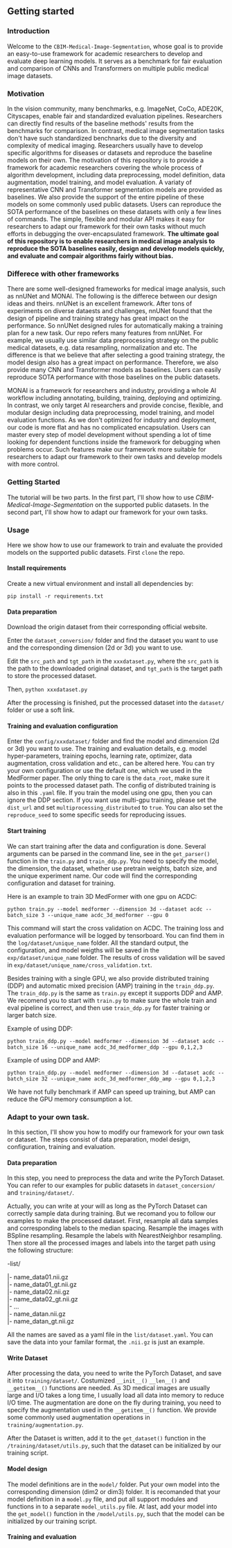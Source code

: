 ## Getting started


### Introduction

Welcome to the `CBIM-Medical-Image-Segmentation`, whose goal is to provide an easy-to-use framework for academic researchers to develop and evaluate deep learning models. It serves as a benchmark for fair evaluation and comparison of CNNs and Transformers on multiple public medical image datasets.


### Motivation

In the vision community, many benchmarks, e.g. ImageNet, CoCo, ADE20K, Cityscapes, enable fair and standardized evaluation pipelines. Researchers can directly find results of the baseline methods' results from the benchmarks for comparison. In contrast, medical image segmentation tasks don't have such standardized benchnarks due to the diversity and complexity of medical imaging. Researchers usually have to develop specific algorithms for diseases or datasets and reproduce the baseline models on their own. The motivation of this repository is to provide a framework for academic researchers covering the whole process of algorithm development, including data preprocessing, model definition, data augmentation, model training, and model evaluation. A variaty of representative CNN and Transformer segmentation models are provided as baselines. We also provide the support of the entire pipeline of these models on some commonly used public datasets. Users can reproduce the SOTA performance of the baselines on these datasets with only a few lines of commands. The simple, flexible and modular API makes it easy for researchers to adapt our framework for their own tasks without much efforts in debugging the over-encapsulated framework. **The ultimate goal of this repository is to enable researchers in medical image analysis to reproduce the SOTA baselines easily, design and develop models quickly, and evaluate and compair algorithms fairly without bias.**

### Differece with other frameworks

There are some well-designed frameworks for medical image analysis, such as nnUNet and MONAI. The following is the differece between our design ideas and theirs. nnUNet is an excellent framework. After tons of experiments on diverse dataests and challenges, nnUNet found that the design of pipeline and training strategy has great impact on the performance. So nnUNet designed rules for automatically making a training plan for a new task. Our repo refers many features from nnUNet. For example, we usually use similar data preprocessing strategy on the public medical datasets, e.g. data resampling, normalization and etc. The difference is that we believe that after selecting a good training strategy, the model design also has a great impact on performance. Therefore, we also provide many CNN and Transformer models as baselines. Users can easily reproduce SOTA performance with those baselines on the public datasets. 

MONAI is a framework for researchers and industry, providing a whole AI workflow including annotating, building, training, deploying and optimizing. In contrast, we only target AI researchers and provide concise, flexible, and modular design including data preprocessing, model training, and model evaluation functions. As we don't optimized for industry and deployment, our code is more flat and has no complicated encapsulation. Users can master every step of model development without spending a lot of time looking for dependent functions inside the framework for debugging when problems occur.
Such features make our framework more suitable for researchers to adapt our framework to their own tasks and develop models with more control.


### Getting Started

The tutorial will be two parts. In the first part, I'll show how to use *CBIM-Medical-Image-Segmentation* on the supported public datasets. In the second part, I'll show how to adapt our framework for your own tasks.


### Usage

Here we show how to use our framework to train and evaluate the provided models on the supported public datasets. First `clone` the repo.

#### Install requirements

Create a new virtual environment and install all dependencies by:

`pip install -r requirements.txt`

#### Data preparation

Download the origin dataset from their corresponding official website.

Enter the `dataset_conversion/` folder and find the dataset you want to use and the corresponding dimension (2d or 3d) you want to use.

Edit the `src_path` and `tgt_path` in the `xxxdataset.py`, where the `src_path` is the path to the downloaded original dataset, and `tgt_path` is the target path to store the processed dataset.

Then, `python xxxdataset.py`

After the processing is finished, put the processed dataset into the `dataset/` folder or use a soft link.

#### Training and evaluation configuration

Enter the `config/xxxdataset/` folder and find the model and dimension (2d or 3d) you want to use. The training and evaluation details, e.g. model hyper-parameters, training epochs, learning rate, optimizer, data augmentation, cross validation and etc., can be altered here. You can try your own configuration or use the default one, which we used in the MedFormer paper. The only thing to care is the `data_root`, make sure it points to the processed dataset path. The config of distributed training is also in this `.yaml` file. If you train the model using one gpu, then you can ignore the DDP section. If you want use multi-gpu training, please set the `dist_url` and set `multiprocessing_distributed` to `true`. You can also set the `reproduce_seed` to some specific seeds for reproducing issues.

#### Start training

We can start training after the data and configuration is done. Several arguments can be parsed in the command line, see in the `get_parser()` function in the `train.py` and `train_ddp.py`. You need to specify the model, the dimension, the dataset, whether use pretrain weights, batch size, and the unique experiment name. Our code will find the corresponding configuration and dataset for training.

Here is an example to train 3D MedFormer with one gpu on ACDC:

`python train.py --model medformer --dimension 3d --dataset acdc --batch_size 3 --unique_name acdc_3d_medformer --gpu 0`

This command will start the cross validation on ACDC. The training loss and evaluation performance will be logged by tensorboard. You can find them in the `log/dataset/unique_name` folder. All the standard output, the configuration, and model weigths will be saved in the `exp/dataset/unique_name` folder. The results of cross validation will be saved in `exp/dataset/unique_name/cross_validation.txt`.

Besides training with a single GPU, we also provide distributed training (DDP) and automatic mixed precision (AMP) training in the `train_ddp.py`. The `train_ddp.py` is the same as `train.py` except it supports DDP and AMP. We recomend you to start with `train.py` to make sure the whole train and eval pipeline is correct, and then use `train_ddp.py` for faster training or larger batch size.

Example of using DDP:

`python train_ddp.py --model medformer --dimension 3d --dataset acdc --batch_size 16 --unique_name acdc_3d_medformer_ddp --gpu 0,1,2,3`

Example of using DDP and AMP:

`python train_ddp.py --model medformer --dimension 3d --dataset acdc --batch_size 32 --unique_name acdc_3d_medformer_ddp_amp --gpu 0,1,2,3`

We have not fully benchmark if AMP can speed up training, but AMP can reduce the GPU memory consumption a lot.


### Adapt to your own task.

In this section, I'll show you how to modify our framework for your own task or dataset. The steps consist of data preparation, model design, configuration, training and evaluation.

#### Data preparation

In this step, you need to preprocess the data and write the PyTorch Dataset. You can refer to our examples for public datasets in `dataset_concersion/` and `training/dataset/`.

Actually, you can write at your will as long as the PyTorch Dataset can correctly sample data during training. But we recomand you to follow our examples to make the processed dataset. First, resample all data samples and corresponding labels to the median spacing. Resample the images with BSpline resampling. Resample the labels with NearestNeighbor resampling. Then store all the processed images and labels into the target path using the following structure:

-list/

|- name_data01.nii.gz  
|- name_data01_gt.nii.gz  
|- name_data02.nii.gz  
|- name_data02_gt.nii.gz  
|- ...  
|- name_datan.nii.gz  
|- name_datan_gt.nii.gz

All the names are saved as a yaml file in the `list/dataset.yaml`. You can save the data into your familar format, the `.nii.gz` is just an example. 

#### Write Dataset

After processing the data, you need to write the PyTorch Dataset, and save it into `training/dataset/`. Costumized `__init__()` `__len__()` and `__getitem__()` functions are needed. As 3D medical images are usually large and I/O takes a long time, I usually load all data into memory to reduce I/O time. The augmentation are done on the fly during training, you need to specify the augmentation used in the `__getitem__()` function. We provide some commonly used augmentation operations in `training/augmentation.py`.

After the Dataset is written, add it to the `get_dataset()` function in the `/training/dataset/utils.py`, such that the dataset can be initialized by our training script.


#### Model design

The model definitions are in the `model/` folder. Put your own model into the corresponding dimension (dim2 or dim3) folder. It is recomanded that your model definition in a `model.py` file, and put all support modules and functions in to a separate `model_utils.py` file. At last, add your model into the `get_model()` function in the `/model/utils.py`, such that the model can be initialized by our training script.

#### Training and evaluation






